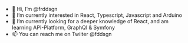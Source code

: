 - 👋 Hi, I’m @frddsgn
- 👀 I’m currently interested in React, Typescript, Javascript and Arduino
- 🌱 I’m currently looking for a deeper knowledge of React, and am learning API-Platform, GraphQl & Symfony
- 📫 You can reach me on Twiiter @fddsgn
